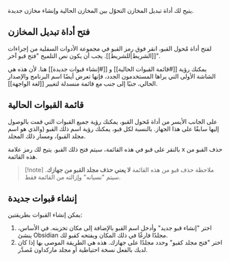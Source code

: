 يتيح لك أداة تبديل المخازن التحوّل بين المخازن الحالية وإنشاء مخازن جديدة.

## فتح أداة تبديل المخازن

لفتح أداة مٌحول القبو، انقر فوق رمز القبو في مجموعة الأدوات السفلية من إجراءات [[الشريط|للشريط]]. يجب أن يكون نص التلميح "فتح قبو آخر".

يمكنك رؤية [[#قائمة القبوات الحالية]] و [[#إنشاء قبوات جديدة]] هنا. لأن هذه هي الشاشة الأولى التي يراها المستخدمون الجدد، فإنها تعرض أيضًا اسم البرنامج والإصدار الحالي، جنبًا إلى جنب مع قائمة منسدلة لتغيير [[لغة الواجهة]].

## قائمة القبوات الحالية

على الجانب الأيسر من أداة مٌحول القبو، يمكنك رؤية جميع القبوات التي قمت بالوصول إليها سابقًا على هذا الجهاز. بالنسبة لكل قبو، يمكنك رؤية اسم ذلك القبو (والذي هو اسم مجلد القبو)، ومسار ذلك المجلد.

بالنقر على قبو في هذه القائمة، سيتم فتح ذلك القبو. يتيح لك رمز علامة x حذف القبو من هذه القائمة.

> [!note] ملاحظة
>  حذف قبو من هذه القائمة **لا يعني حذف مجلد القبو من جهازك**. سيتم "نسيانه" وإزالته من القائمة فقط.

## إنشاء قبوات جديدة

يمكن إنشاء القبوات بطريقتين:

1. اختر "إنشاء قبو جديد" وأدخل اسم القبو بالإضافة إلى مكان تخزينه. في الأساس، ينشئ Obsidian مجلدًا فارغًا في ذلك المكان ويفتحه كقبو لك.
2. اختر "فتح مجلد كقبو" وحدد مجلدًا على جهازك. هذه هي الطريقة الموصى بها إذا كان لديك بالفعل نسخة احتياطية أو مجلد ماركداون مُصدَّر.
